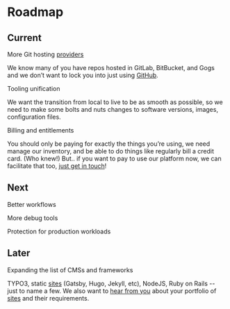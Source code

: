 # Roadmap

## Current
More Git hosting [providers](providers.md)

We know many of you have repos hosted in GitLab, BitBucket, and Gogs and we don’t want to lock you into just using [GitHub](github.md).

Tooling unification

We want the transition from local to live to be as smooth as possible, so we need to make some bolts and nuts changes to software versions, images, configuration files.

Billing and entitlements

You should only be paying for exactly the things you’re using, we need manage our inventory, and be able to do things like regularly bill a credit card. (Who knew!) But.. if you want to pay to use our platform now, we can facilitate that too, [just get in touch](https://docs.ddev.com/support/)!

## Next
Better workflows

More debug tools

Protection for production workloads

## Later
Expanding the list of CMSs and frameworks

TYPO3, static [sites](sites.md) (Gatsby, Hugo, Jekyll, etc), NodeJS, Ruby on Rails --  just to name a few. We also want to [hear from you](https://dash.ddev.com/feedback/) about your portfolio of [sites](sites.md) and their requirements.
